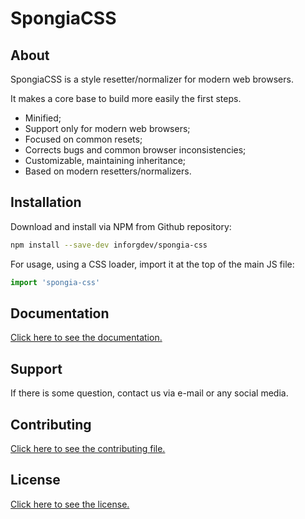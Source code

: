 # SpongiaCSS

## About

SpongiaCSS is a style resetter/normalizer for modern web browsers.

It makes a core base to build more easily the first steps.

* Minified;
* Support only for modern web browsers;
* Focused on common resets;
* Corrects bugs and common browser inconsistencies;
* Customizable, maintaining inheritance;
* Based on modern resetters/normalizers.

## Installation

Download and install via NPM from Github repository:

```bash
npm install --save-dev inforgdev/spongia-css
```

For usage, using a CSS loader, import it at the top of the main JS file:

```js
import 'spongia-css'
```

## Documentation

[Click here to see the documentation.](./src/doc/index.md)

## Support

If there is some question, contact us via e-mail or any social media.

## Contributing

[Click here to see the contributing file.](./CONTRIBUTING.md)

## License

[Click here to see the license.](./LICENSE.md)